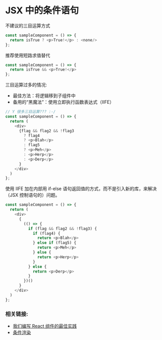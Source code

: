# JSX 中的条件语句

不建议的三目运算方式
```javascript
const sampleComponent = () => {
  return isTrue ? <p>True!</p> : <none/>
};
```

推荐使用短路求值替代
```javascript
const sampleComponent = () => {
  return isTrue && <p>True!</p>
};
```
三目运算过多的情况:
- 最佳方法：将逻辑移到子组件中
- 备用的“黑魔法”：使用立即执行函数表达式（IIFE）

```javascript
// Y 很多三目运算??? :-/
const sampleComponent = () => {
  return (
    <div>
      {flag && flag2 && !flag3
        ? flag4
        ? <p>Blah</p>
        : flag5
        ? <p>Meh</p>
        : <p>Herp</p>
        : <p>Derp</p>
      }
    </div>
  )
};
```
使用 IIFE 加在内部用 if-else 语句返回值的方式，而不是引入新的库，来解决（JSX 控制语句的）问题。

```javascript
const sampleComponent = () => {
  return (
    <div>
      {
        (() => {
          if (flag && flag2 && !flag3) {
            if (flag4) {
              return <p>Blah</p>
            } else if (flag5) {
              return <p>Meh</p>
            } else {
              return <p>Herp</p>
            }
          } else {
            return <p>Derp</p>
          }
        })()
      }
    </div>
  )
};
```

### 相关链接:
- [我们编写 React 组件的最佳实践](https://engineering.musefind.com/our-best-practices-for-writing-react-components-dec3eb5c3fc8)
- [条件渲染](https://facebook.github.io/react/docs/conditional-rendering.html)


